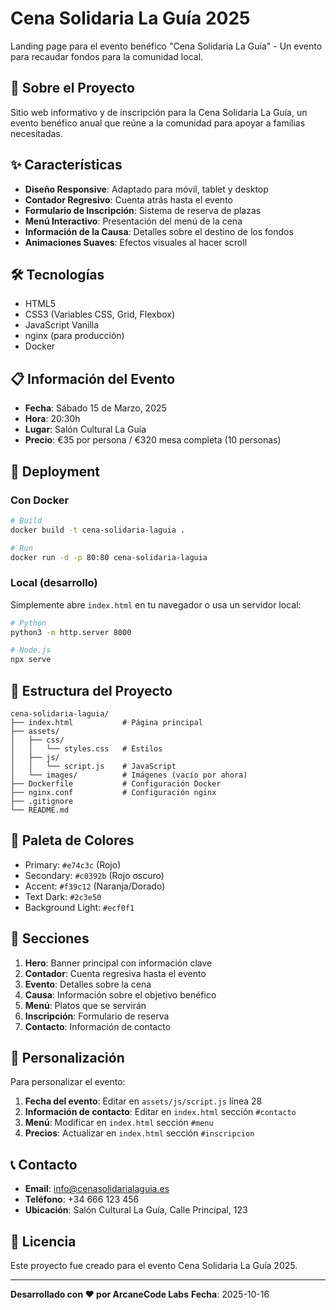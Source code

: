 # Cena Solidaria La Guía 2025

Landing page para el evento benéfico "Cena Solidaria La Guía" - Un evento para recaudar fondos para la comunidad local.

## 🎯 Sobre el Proyecto

Sitio web informativo y de inscripción para la Cena Solidaria La Guía, un evento benéfico anual que reúne a la comunidad para apoyar a familias necesitadas.

## ✨ Características

- **Diseño Responsive**: Adaptado para móvil, tablet y desktop
- **Contador Regresivo**: Cuenta atrás hasta el evento
- **Formulario de Inscripción**: Sistema de reserva de plazas
- **Menú Interactivo**: Presentación del menú de la cena
- **Información de la Causa**: Detalles sobre el destino de los fondos
- **Animaciones Suaves**: Efectos visuales al hacer scroll

## 🛠️ Tecnologías

- HTML5
- CSS3 (Variables CSS, Grid, Flexbox)
- JavaScript Vanilla
- nginx (para producción)
- Docker

## 📋 Información del Evento

- **Fecha**: Sábado 15 de Marzo, 2025
- **Hora**: 20:30h
- **Lugar**: Salón Cultural La Guía
- **Precio**: €35 por persona / €320 mesa completa (10 personas)

## 🚀 Deployment

### Con Docker

```bash
# Build
docker build -t cena-solidaria-laguia .

# Run
docker run -d -p 80:80 cena-solidaria-laguia
```

### Local (desarrollo)

Simplemente abre `index.html` en tu navegador o usa un servidor local:

```bash
# Python
python3 -m http.server 8000

# Node.js
npx serve
```

## 📁 Estructura del Proyecto

```
cena-solidaria-laguia/
├── index.html           # Página principal
├── assets/
│   ├── css/
│   │   └── styles.css   # Estilos
│   ├── js/
│   │   └── script.js    # JavaScript
│   └── images/          # Imágenes (vacío por ahora)
├── Dockerfile           # Configuración Docker
├── nginx.conf           # Configuración nginx
├── .gitignore
└── README.md
```

## 🎨 Paleta de Colores

- Primary: `#e74c3c` (Rojo)
- Secondary: `#c0392b` (Rojo oscuro)
- Accent: `#f39c12` (Naranja/Dorado)
- Text Dark: `#2c3e50`
- Background Light: `#ecf0f1`

## 📱 Secciones

1. **Hero**: Banner principal con información clave
2. **Contador**: Cuenta regresiva hasta el evento
3. **Evento**: Detalles sobre la cena
4. **Causa**: Información sobre el objetivo benéfico
5. **Menú**: Platos que se servirán
6. **Inscripción**: Formulario de reserva
7. **Contacto**: Información de contacto

## 🔧 Personalización

Para personalizar el evento:

1. **Fecha del evento**: Editar en `assets/js/script.js` línea 28
2. **Información de contacto**: Editar en `index.html` sección `#contacto`
3. **Menú**: Modificar en `index.html` sección `#menu`
4. **Precios**: Actualizar en `index.html` sección `#inscripcion`

## 📞 Contacto

- **Email**: info@cenasolidarialaguia.es
- **Teléfono**: +34 666 123 456
- **Ubicación**: Salón Cultural La Guía, Calle Principal, 123

## 📄 Licencia

Este proyecto fue creado para el evento Cena Solidaria La Guía 2025.

---

**Desarrollado con ❤️ por ArcaneCode Labs**
**Fecha**: 2025-10-16
